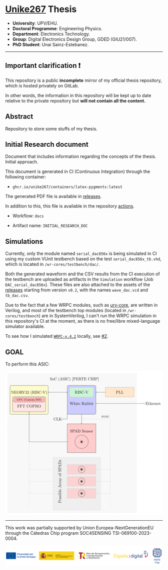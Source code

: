 # [Unike267](https://github.com/Unike267) Thesis

- **University**: UPV/EHU.
- **Doctoral Programme**: Engineering Physics.
- **Department**: Electronics Technology.
- **Group**: Digital Electronics Design Group, GDED (GIU21/007).
- **PhD Student**: Unai Sainz-Estebanez.

---

## Important clarification ❗

This repository is a public **incomplete** mirror of my official thesis repository, which is hosted privately on GitLab. 

In other words, the information in this repository will be kept up to date relative to the private repository but **will not contain all the content.**

## Abstract

Repository to store some stuffs of my thesis.

## Initial Research document

Document that includes information regarding the concepts of the thesis. 
Initial approach.

This document is generated in CI (Continuous Integration) through the following container:

- `ghcr.io/unike267/containers/latex-pygments:latest`

The generated PDF file is available in [releases](https://github.com/Unike267/Thesis/releases). 

In addition to this, this file is available in the repository [actions](https://github.com/Unike267/Thesis/actions). 

- Workflow: `docs` 

- Artifact name: `INITIAL_RESEARCH_DOC`

## Simulations

Currently, only the module named `serial_dac856x` is being simulated in CI using my custom VUnit testbench based on the test `serial_dac856x_tb.vhd`, which is located in `/wr-cores/testbench/dac/`.

Both the generated waveform and the CSV results from the CI execution of the testbench are uploaded as artifacts in the `Simulation` workflow (Job `DAC_serial_dac856x`). 
These files are also attached to the assets of the [releases](https://github.com/Unike267/Thesis/releases) starting from version `v0.2`, with the names `wave_dac.vcd` and `tb_dac.csv`.

Due to the fact that a few WRPC modules, such as [urv-core](https://ohwr.org/project/urv-core), are written in Verilog, and most of the testbench top modules (located in `/wr-cores/testbench`) are in SystemVerilog, I can't run the WRPC simulation in this repository's CI at the moment, as there is no free/libre mixed-language simulator available.

To see how I simulated [`WRPC-v.4.2`](https://ohwr.org/project/wr-cores/-/tree/wrpc-v4.2) locally, see [#2](https://github.com/Unike267/Thesis/issues/2).
 
## GOAL

To perform this ASIC:

<p align="center">
  <img src="figures/ASIC-Scheme.svg" alt="ASIC Schematic">
</p>

---

This work was partially supported by Union Europea-NextGenerationEU through the Cátedras Chip program SOC4SENSING TSI-069100-2023-0004.

<p align="center">
  <img src="figures/logos_perte.png" alt="European funds">
</p>

